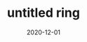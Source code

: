 ---
layout: post
title: "untitled ring"
date: 2020-12-01
categories: jewelry metal
medium: "brass, silver solder, found metal bushings"
image: /assets/images/roller-ring/ring2.jpg
permalink: /ring2/
---